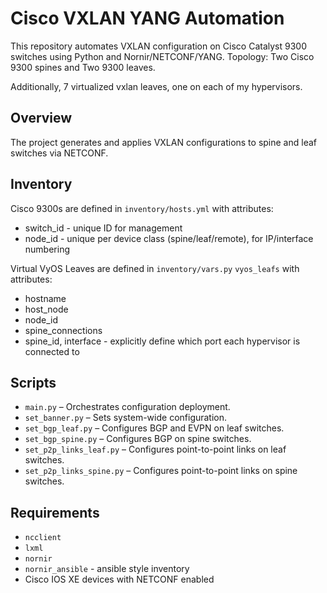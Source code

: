 
# Cisco VXLAN YANG Automation

This repository automates VXLAN configuration on Cisco Catalyst 9300 switches using Python and Nornir/NETCONF/YANG.
Topology: Two Cisco 9300 spines and Two 9300 leaves.

Additionally, 7 virtualized vxlan leaves, one on each of my hypervisors.

## Overview

The project generates and applies VXLAN configurations to spine and leaf switches via NETCONF.

## Inventory

Cisco 9300s are defined in `inventory/hosts.yml` with attributes:
- switch_id - unique ID for management
- node_id - unique per device class (spine/leaf/remote), for IP/interface numbering

Virtual VyOS Leaves are defined in `inventory/vars.py` `vyos_leafs` with attributes:
- hostname
- host_node
- node_id
- spine_connections
 - spine_id, interface - explicitly define which port each hypervisor is connected to


## Scripts

- `main.py` – Orchestrates configuration deployment.
- `set_banner.py` – Sets system-wide configuration.
- `set_bgp_leaf.py` – Configures BGP and EVPN on leaf switches.
- `set_bgp_spine.py` – Configures BGP on spine switches.
- `set_p2p_links_leaf.py` – Configures point-to-point links on leaf switches.
- `set_p2p_links_spine.py` – Configures point-to-point links on spine switches.

## Requirements

- `ncclient`
- `lxml`
- `nornir`
- `nornir_ansible` - ansible style inventory
- Cisco IOS XE devices with NETCONF enabled
